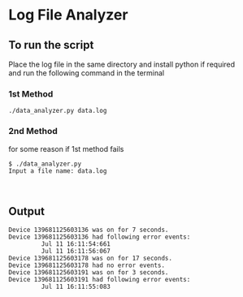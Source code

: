 # Log File Analyzer

## To run the script
Place the log file in the same directory and install python if required
<br/>
and run the following command in the terminal
### 1st Method
```
./data_analyzer.py data.log
```
### 2nd Method
for some reason if 1st method fails
```
$ ./data_analyzer.py         
Input a file name: data.log
```
<br/>

## Output
```
Device 139681125603136 was on for 7 seconds.
Device 139681125603136 had following error events:     
         Jul 11 16:11:54:661
         Jul 11 16:11:56:067
Device 139681125603178 was on for 17 seconds.
Device 139681125603178 had no error events.
Device 139681125603191 was on for 3 seconds.
Device 139681125603191 had following error events:     
         Jul 11 16:11:55:083
```
